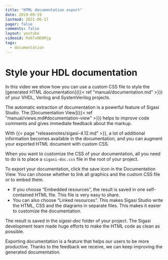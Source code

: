 ```yaml
---
title: "HTML documentation export"
date: 2019-09-19
lastmod: 2021-06-17
pager: false
comments: false
layout: youtube
videoid: Po6TvHDXMjg
tags:
  - documentation
---
```


# Style your HDL documentation

In this video we show how you can use a custom CSS file to style the [generated HTML documentation]({{< ref "manual/documentation.md" >}}) of your VHDL, Verilog and SystemVerilog projects.

The automatic extraction of documentation is a powerful feature of Sigasi Studio. The [Documentation View]({{< ref "manual/views.md#documentation-view" >}}) helps to improve code comments and gives immediate feedback about the markup.

With {{< page "releasenotes/sigasi-4.12.md" >}}, a lot of additional information becomes available in the documentation, and you can augment your exported HTML document with custom CSS.

When you want to customize the CSS of your documentation, all you need to do is to place a `sigasi-doc.css` file in the root of your project.

To export your documentation, click the save icon in the Documentation View. You can choose whether to link all graphics and the custom CSS file or to embed them.
* If you choose “Embedded resources”, the result is saved in one self-contained HTML file. This file is very easy to share.
* You can also choose “Linked resources”. This makes Sigasi Studio write the HTML, CSS and the diagrams in separate files. This makes it easier to customize the documentation.

The result is saved in the *sigasi-doc* folder of your project. The Sigasi development team made huge efforts to make the HTML code as clean as possible.

Exporting documentation is a feature that helps our users to be more productive. Thanks to the feedback we receive, we can keep improving the generated documentation.
